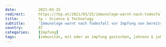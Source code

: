 ```yaml
---
date:          2021-03-25
redirect:      https://tkp.at/2021/03/25/immunologe-warnt-nach-todesfall-vor-impfung-von-bereits-immunen/
title:         tp - Science & Technology
subtitle:      'Immunologe warnt nach Todesfall vor Impfung von bereits Immunen'
country:       AT
categories:    [Impfung]
tags:          [immunität, mit oder an impfung gestorben, johnson & johnson]
---
```


